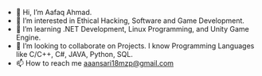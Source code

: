 - 👋 Hi, I’m Aafaq Ahmad.
- 👀 I’m interested in Ethical Hacking, Software and Game Development.
- 🌱 I’m learning .NET Development, Linux Programming, and Unity Game Engine.
- 💞️ I’m looking to collaborate on Projects. I know Programming Languages like C/C++, C#, JAVA, Python, SQL.
- 📫 How to reach me aaansari18mzp@gmail.com

<!---
AAA1999mzp/AAA1999mzp is a ✨ special ✨ repository because its `README.md` (this file) appears on your GitHub profile.
You can click the Preview link to take a look at your changes.
--->

